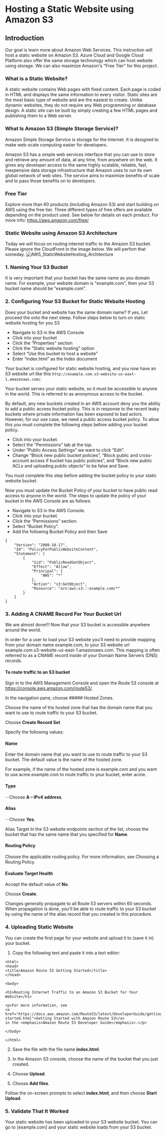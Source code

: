 Hosting a Static Website using Amazon S3
======

Introduction
------------
Our goal is learn more about Amazon Web Services. This instruction will host a static website on Amazon S3.
Azure Cloud and Google Cloud Platform also offer the same storage technology which can host website using storage.
We can also maximize Amazon's "Free Tier" for this project.

### What is a Static Website?
A static website contains Web pages with fixed content. Each page is coded in HTML and displays the same information to every visitor. Static sites are the most basic type of website and are the easiest to create. Unlike dynamic websites, they do not require any Web programming or database design. A static site can be built by simply creating a few HTML pages and publishing them to a Web server.

### What Is Amazon S3 (Simple Storage Service)?
Amazon Simple Storage Service is storage for the Internet. It is designed to make web-scale computing easier for developers.

Amazon S3 has a simple web services interface that you can use to store and retrieve any amount of data, at any time, from anywhere on the web. It gives any developer access to the same highly scalable, reliable, fast, inexpensive data storage infrastructure that Amazon uses to run its own global network of web sites. The service aims to maximize benefits of scale and to pass those benefits on to developers.

### Free Tier 
Explore more than 60 products (including Amazon S3) and start building on AWS using the free tier. Three different types of free offers are available depending on the product used. See below for details on each product.
For more info: https://aws.amazon.com/free/

### Static Website using Amazon S3 Architecture
Today we will focus on routing internet traffic to the Amazon S3 bucket. Please ignore the CloudFront in the image below. We will perfom that someday.
![AWS_StaticWebsiteHosting_Architecture](https://github.com/ripples3/Static-Website-using-Amazon-S3/blob/master/AWS_StaticWebsiteHosting_Architecture.png)

### 1. Naming Your S3 Bucket
It is very important that your bucket has the same name as you domain name.
For example, your website domain is "example.com", then your S3 bucket name should be "example.com".

### 2. Configuring Your S3 Bucket for Static Website Hosting
Does your bucket and website has the same domain name? If yes, Let proceed the onto the next steep.
Follow steps below to turn on static website hosting for you S3
- Navigate to S3 in the AWS Console
- Click into your bucket
- Click the “Properties” section
- Click the “Static website hosting” option
- Select “Use this bucket to host a website”
- Enter “index.html” as the Index document

Your bucket is configured for static website hosting, and you now have an S3 website url like this `http://example.com.s3-website-us-east-1.amazonaws.com/`.

Your bucket serves your static website, so it must be accessible to anyone in the world. This is referred to as anonymous access to the bucket.

By default, any new buckets created in an AWS account deny you the ability to add a public access bucket policy. This is in response to the recent leaky buckets where private information has been exposed to bad actors. However, for our use case, we need a public access bucket policy. To allow this you must complete the following steps before adding your bucket policy.

- Click into your bucket.
- Select the “Permissions” tab at the top.
- Under “Public Access Settings” we want to click “Edit”.
- Change “Block new public bucket policies”, “Block public and cross-account access if bucket has public policies”, and “Block new public ACLs and uploading public objects” to be false and Save.

You must complete this step before adding the bucket policy to your static website bucket.

Now you must update the Bucket Policy of your bucket to have public read access to anyone in the world. The steps to update the policy of your bucket in the AWS Console are as follows:

- Navigate to S3 in the AWS Console.
- Click into your bucket.
- Click the “Permissions” section.
- Select “Bucket Policy”.
- Add the following Bucket Policy and then Save

```
{
    "Version": "2008-10-17",
    "Id": "PolicyForPublicWebsiteContent",
    "Statement": [
        {
            "Sid": "PublicReadGetObject",
            "Effect": "Allow",
            "Principal": {
                "AWS": "*"
            },
            "Action": "s3:GetObject",
            "Resource": "arn:aws:s3:::example.com/*"
        }
    ]
}
```

### 3. Adding A CNAME Record For Your Bucket Url
We are almost done!!! Now that your S3 bucket is accessible anywhere around the world.

In order for a user to load your S3 website you’ll need to provide mapping from your domain name example.com, to your S3 website url example.com.s3-website-us-east-1.amazonaws.com. This mapping is often referred to as a CNAME record inside of your Domain Name Servers (DNS) records.

#### To route traffic to an S3 bucket

Sign in to the AWS Management Console and open the Route 53 console at https://console.aws.amazon.com/route53/.

In the navigation pane, choose ##### Hosted Zones.

Choose the name of the hosted zone that has the domain name that you want to use to route traffic to your S3 bucket.

Choose **Create Record Set**

Specify the following values:

#### Name
Enter the domain name that you want to use to route traffic to your S3 bucket. The default value is the name of the hosted zone.

For example, if the name of the hosted zone is example.com and you want to use acme.example.com to route traffic to your bucket, enter acme.

#### Type
⋅⋅⋅Choose **A – IPv4 address**.

#### Alias
⋅⋅⋅Choose **Yes**.

Alias Target
In the S3 website endpoints section of the list, choose the bucket that has the same name that you specified for **Name**.

#### Routing Policy
Choose the applicable routing policy. For more information, see Choosing a Routing Policy.

#### Evaluate Target Health
Accept the default value of **No**.

Choose **Create**.

Changes generally propagate to all Route 53 servers within 60 seconds. When propagation is done, you'll be able to route traffic to your S3 bucket by using the name of the alias record that you created in this procedure.

### 4. Uploading Static Website
You can create the first page for your website and upload it to (save it in) your bucket.

1. Copy the following text and paste it into a text editor:
```
<html>
<head>
<title>Amazon Route 53 Getting Started</title>	
</head>

<body>

<h1>Routing Internet Traffic to an Amazon S3 Bucket for Your Website</h1>

<p>For more information, see 
<a href="https://docs.aws.amazon.com/Route53/latest/DeveloperGuide/getting-started.html">Getting Started with Amazon Route 53</a> 
in the <emphasis>Amazon Route 53 Developer Guide</emphasis>.</p>

</body>

</html>
```

2. Save the file with the file name **index.html**.

3. In the Amazon S3 console, choose the name of the bucket that you just created.

4. Choose **Upload**.

5. Choose **Add files**.

Follow the on-screen prompts to select **index.html**, and then choose **Start Upload**.

### 5. Validate That It Worked
Your static website has been uploaded to your S3 website bucket. You can go to [example.com] and your static website loads from your S3 bucket.

